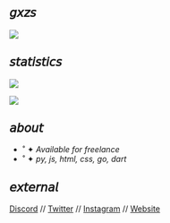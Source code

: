 ## 𝘨𝘹𝘻𝘴

![](https://i.pinimg.com/originals/49/83/0e/49830ee2ddd8b7e7679c686361afd4c2.gif)

## 𝘴𝘵𝘢𝘵𝘪𝘴𝘵𝘪𝘤𝘴
![](https://github-readme-stats.vercel.app/api?username=gxzass&hide=prs,contribs&title_color=539bf5&icon_color=539bf5&text_color=efefef&bg_color=0000&show_icons=true)

![](https://komarev.com/ghpvc/?username=gxzass&color=539bf5)

## 𝘢𝘣𝘰𝘶𝘵
* ˚ ✦ *Available for freelance*
* ˚ ✦ *py, js, html, css, go, dart*

## 𝘦𝘹𝘵𝘦𝘳𝘯𝘢𝘭
[Discord](https://discord.gg/g2p97xBjMy) // [Twitter](https://twitter.com/gxzass) // [Instagram](https://instagram.com/gxzass) // [Website](https://gxzs.info) 

